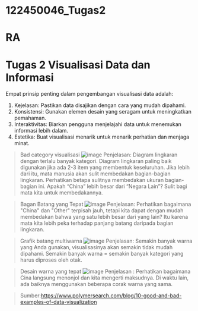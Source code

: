 # 122450046_Tugas2
# RA
# Tugas 2 Visualisasi Data dan Informasi

Empat prinsip penting dalam pengembangan visualisasi data adalah:
1.	Kejelasan: Pastikan data disajikan dengan cara yang mudah dipahami.
2.	Konsistensi: Gunakan elemen desain yang seragam untuk meningkatkan pemahaman.
3.	Interaktivitas: Biarkan pengguna menjelajahi data untuk menemukan informasi lebih dalam.
4.	Estetika: Buat visualisasi menarik untuk menarik perhatian dan menjaga minat.


> Bad category visualisasi
![image](https://github.com/user-attachments/assets/9a1e0faf-4b21-4a1f-8199-6bb8cc805455)
Penjelasan: Diagram lingkaran dengan terlalu banyak kategori. Diagram lingkaran paling baik digunakan jika ada 2-3 item yang membentuk keseluruhan. Jika lebih dari itu, mata manusia akan sulit membedakan bagian-bagian lingkaran. Perhatikan betapa sulitnya membedakan ukuran bagian-bagian ini. Apakah “China” lebih besar dari “Negara Lain”? Sulit bagi mata kita untuk membedakannya. 

> Bagan Batang yang Tepat
![image](https://github.com/user-attachments/assets/1de18f1a-583e-4592-931d-613a74a89d02)
Penjelasan: Perhatikan bagaimana "China" dan "Other" terpisah jauh, tetapi kita dapat dengan mudah membedakan bahwa yang satu lebih besar dari yang lain? Itu karena mata kita lebih peka terhadap panjang batang daripada bagian lingkaran. 

>	Grafik batang multiwarna
![image](https://github.com/user-attachments/assets/ff3db670-16f7-4e81-803e-3bc2f22ed04e)
Penjelasan: Semakin banyak warna yang Anda gunakan, visualisasinya akan semakin tidak mudah dipahami. Semakin banyak warna = semakin banyak kategori yang harus diproses oleh otak.

>Desain warna yang tepat
![image](https://github.com/user-attachments/assets/b344a2c0-791a-4e82-8e78-c2fa1cd78220)
Penjelasan : Perhatikan bagaimana Cina langsung menonjol dan kita mengerti maksudnya.
Di waktu lain, ada baiknya menggunakan beberapa corak warna yang sama.

>Sumber:https://www.polymersearch.com/blog/10-good-and-bad-examples-of-data-visualization

